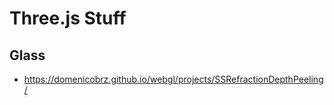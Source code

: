 # Three.js Stuff


## Glass

* https://domenicobrz.github.io/webgl/projects/SSRefractionDepthPeeling/
